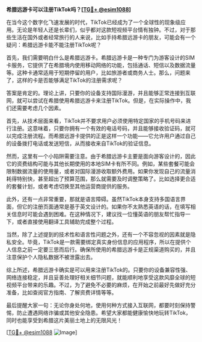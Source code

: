 **希腊远游卡可以注册TikTok吗？[[TG💪+ @esim1088](https://t.me/s/esim1088)]**

在当今这个数字化飞速发展的时代，TikTok已经成为了一个全球性的现象级应用。无论是年轻人还是长辈们，似乎都对这款短视频平台情有独钟。不过，对于那些生活在国外或者经常旅行的人来说，比如手持希腊远游卡的朋友，可能会有一个疑问：希腊远游卡能不能注册TikTok呢？

首先，我们需要明白什么是希腊远游卡。希腊远游卡是一种专门为游客设计的SIM卡服务，它提供了在希腊境内使用移动网络的功能，包括通话、短信以及数据流量等。这种卡通常适用于短期停留的用户，比如旅游者或商务人士。那么，问题来了，这样的卡是否能够满足TikTok的注册需求呢？

答案是肯定的。理论上讲，只要你的设备支持国际漫游，并且能够正常连接到互联网，就可以尝试在希腊使用希腊远游卡来注册TikTok。但是，在实际操作中，我们还需要考虑几个因素。

首先，从技术层面来看，TikTok并不要求用户必须使用特定国家的手机号码来进行注册。这意味着，只要你拥有一个有效的电话号码，并且能够接收验证码，就可以完成注册流程。而希腊远游卡提供的正是这样一个功能——它允许用户通过自己的设备拨打电话或发送短信，从而接收来自TikTok的验证信息。

然而，这里有一个小陷阱需要注意。由于希腊远游卡主要是面向游客设计的，因此它的资费结构可能与其他长期使用的本地SIM卡有所不同。例如，某些套餐可能会限制数据流量的使用量，或者对国际漫游收取额外费用。如果你发现自己的流量消耗得特别快，甚至超出了预算范围，那么就需要及时调整策略了。比如选择更合适的套餐计划，或者考虑切换至其他运营商提供的服务。

此外，还有一点非常重要，那就是语言障碍。虽然TikTok本身支持多国语言界面，但它的注册页面通常是基于英文设计的。如果你不太熟悉英语的话，在填写相关信息时可能会遇到困难。在这种情况下，建议找一位懂英语的朋友帮忙指导一下，或者直接使用翻译工具辅助完成整个过程。

当然，除了上述提到的技术性和语言性问题之外，还有一个不容忽视的因素就是隐私安全。毕竟，TikTok是一款需要绑定真实身份信息的应用程序，所以在提供个人信息之前一定要三思而后行。确保所使用的希腊远游卡是正规渠道购买的，并且注意保护个人隐私数据不被泄露出去。

综上所述，希腊远游卡确实是可以用来注册TikTok的。只要你的设备兼容性强、网络连接稳定，并且妥善处理好相关细节问题，就能顺利地享受这款风靡全球的短视频平台带来的乐趣。不过，为了避免不必要的麻烦，在开始之前最好先做好充分准备，比如查阅官方指南、了解资费详情等等。

最后提醒大家一句：无论你身处何地，使用何种方式接入互联网，都要时刻保持警惕，防止遭遇网络诈骗或其他安全隐患。希望大家都能健康愉快地玩转TikTok，同时也能享受到希腊这片美丽土地上的无限风光！

[[TG💪+ @esim1088](https://t.me/s/esim1088) ![Image](https://i.postimg.cc/4NQfJmqS/Snipaste-2025-05-13-00-14-12.png)]